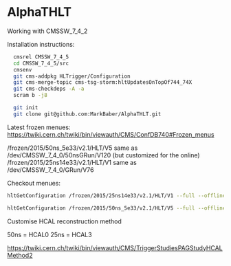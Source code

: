 AlphaTHLT
=========

Working with CMSSW_7_4_2

Installation instructions:


```bash
  cmsrel CMSSW_7_4_5
  cd CMSSW_7_4_5/src
  cmsenv
  git cms-addpkg HLTrigger/Configuration
  git cms-merge-topic cms-tsg-storm:hltUpdatesOnTopOf744_74X
  git cms-checkdeps -A -a
  scram b -j8

  git init
  git clone git@github.com:MarkBaber/AlphaTHLT.git
```

Latest frozen menues:
https://twiki.cern.ch/twiki/bin/viewauth/CMS/ConfDB740#Frozen_menus

/frozen/2015/50ns_5e33/v2.1/HLT/V5  same as /dev/CMSSW_7_4_0/50nsGRun/V120 (but customized for the online)
/frozen/2015/25ns14e33/v2.1/HLT/V1  same as /dev/CMSSW_7_4_0/GRun/V76


Checkout menues:
``` bash
hltGetConfiguration /frozen/2015/25ns14e33/v2.1/HLT/V1 --full --offline --mc --unprescale --process HLT2 --globaltag FALL1374_25V4 --l1-emulator 'stage1,gt' --l1Xml L1Menu_Collisions2015_25ns_v2_L1T_Scales_20141121_Imp0_0x1030.xml  > hlt_frozen_2015_25ns_14e33_v2p0_HLT_V1.py

hltGetConfiguration /frozen/2015/50ns_5e33/v2.1/HLT/V5 --full --offline --mc --unprescale --process HLT2 --globaltag FALL1374_50V0 --l1-emulator 'stage1,gt' --l1Xml L1Menu_Collisions2015_25ns_v2_L1T_Scales_20141121_Imp0_0x1030.xml --type=50nsGRun > hlt_frozen_2015_50ns_5e33_v2p0_HLT_V1.py
```

Customise HCAL reconstruction method

50ns = HCAL0
25ns = HCAL3

https://twiki.cern.ch/twiki/bin/viewauth/CMS/TriggerStudiesPAGStudyHCALMethod2

